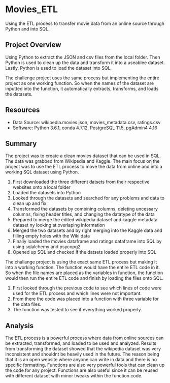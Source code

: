 # Movies_ETL
Using the ETL process to transfer movie data from an online source through Python and into SQL.

## Project Overview
Using Python to extract the JSON and csv files from the local folder. Then Python is used to clean up the data and transform it into a useablee dataset. Lastly, Python is used to load the dataset into SQL.

The challenge project uses the same process but implementing the entire project as one working function. So when the names of the dataset are inputted into the function, it automatically extracts, transforms, and loads the datasets.

## Resources
- Data Source: wikipedia.movies.json, movies_metadata.csv, ratings.csv
- Software: Python 3.6.1, conda 4.7.12, PostgreSQL 11.5, pgAdmin4 4.16

## Summary

The project was to create a clean movies dataset that can be used in SQL. The data was grabbed from Wikipedia and Kaggle. The main focus on the project was to use the ETL process to move the data from online and into a working SQL dataset using Python.

1. First downloaded the three different datsets from their respective websites onto a local folder
2. Loaded the datasets into Python
3. Looked through the datasets and searched for any problems and data to clean up and fix.
4. Transformed the datasets by combining columns, deleting uncessary columns, fixing header titles, and changing the datatype of the data
5. Prepared to merge the edited wikipedia dataset and kaggle metadata dataset ny looking at overlaping information
6. Merged the two datasets and by right merging into the Kaggle data and filling empty holes with the Wiki data
7. Finally loaded the movies dataframe and ratings dataframe into SQL by using sqlalchemy and psycopg2
8. Opened up SQL and checked if the datsets loaded properly into SQL

The challange project is using the exact same ETL process but making it into a working function. The function would have the entire ETL code in it. So when the file names are placed as the variables in function, the function would then run the entire ETL code and finish by loading the files onto SQL.

1. First looked through the previous code to see which lines of code were used for the ETL process and which lines were not important.
2. From there the code was placed into a function with three variable for the data files.
3. The function was tested to see if everything worked properly.

## Analysis

The ETL process is a powerful process where data from online sources can be extracted, transformed, and loaded to be used and analyzed. 
Results from transforming the dataset showed that the wikipedia dataset was very inconsistent and shouldnt be heavily used in the future. The reason being that it is an open website where anyone can write in data and there is no specific formatting. 
Functions are also very powerful tools that can clean up the code for any project. Functions are also useful since it can be reused with different dataset with minor tweaks within the function code. 
